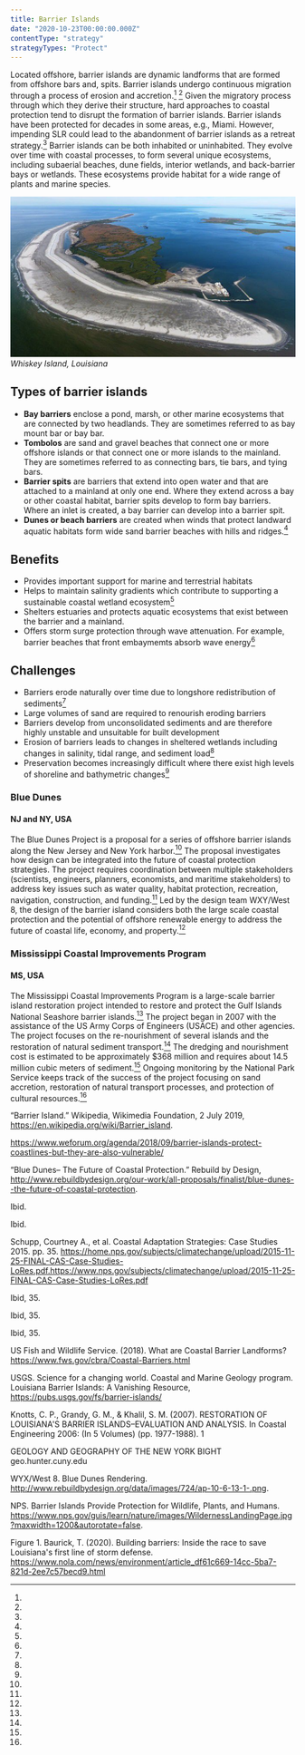 ```yaml
---
title: Barrier Islands
date: "2020-10-23T00:00:00.000Z"
contentType: "strategy"
strategyTypes: "Protect"
---
```


Located offshore, barrier islands are dynamic landforms that are formed from offshore bars and, spits. Barrier islands undergo continuous migration through a process of erosion and accretion.[^1] [^2] Given the migratory process through which they derive their structure, hard approaches to coastal protection tend to disrupt the formation of barrier islands. Barrier islands have been protected for decades in some areas, e.g., Miami. However, impending SLR could lead to the abandonment of barrier islands as a retreat strategy.[^2] Barrier islands can be both inhabited or uninhabited. They evolve over time with coastal processes, to form several unique ecosystems, including subaerial beaches, dune fields, interior wetlands, and back-barrier bays or wetlands. These ecosystems provide habitat for a wide range of plants and marine species.

![image](./5d15447027b67.image.jpg)
_Whiskey Island, Louisiana_

## Types of barrier islands

- **Bay barriers** enclose a pond, marsh, or other marine ecosystems that are connected by two headlands. They are sometimes referred to as bay mount bar or bay bar.
- **Tombolos** are sand and gravel beaches that connect one or more offshore islands or that connect one or more islands to the mainland. They are sometimes referred to as connecting bars, tie bars, and tying bars.
- **Barrier spits** are barriers that extend into open water and that are attached to a mainland at only one end. Where they extend across a bay or other coastal habitat, barrier spits develop to form bay barriers. Where an inlet is created, a bay barrier can develop into a barrier spit.
- **Dunes or beach barriers** are created when winds that protect landward aquatic habitats form wide sand barrier beaches with hills and ridges.[^10]

## Benefits

- Provides important support for marine and terrestrial habitats
- Helps to maintain salinity gradients which contribute to supporting a sustainable coastal wetland ecosystem[^12]
- Shelters estuaries and protects aquatic ecosystems that exist between the barrier and a mainland.
- Offers storm surge protection through wave attenuation. For example, barrier beaches that front embaymemts absorb wave energy[^10]

## Challenges

- Barriers erode naturally over time due to longshore redistribution of sediments[^11]
- Large volumes of sand are required to renourish eroding barriers
- Barriers develop from unconsolidated sediments and are therefore highly unstable and unsuitable for built development
- Erosion of barriers leads to changes in sheltered wetlands including changes in salinity, tidal range, and sediment load[^11]
- Preservation becomes increasingly difficult where there exist high levels of shoreline and bathymetric changes[^11]

<div class='Examples'>

<div class='Example'>

### Blue Dunes
#### NJ and NY, USA

The Blue Dunes Project is a proposal for a series of offshore barrier islands along the New Jersey and New York harbor.[^2] The proposal investigates how design can be integrated into the future of coastal protection strategies. The project requires coordination between multiple stakeholders (scientists, engineers, planners, economists, and maritime stakeholders) to address key issues such as water quality, habitat protection, recreation, navigation, construction, and funding.[^3] Led by the design team WXY/West 8, the design of the barrier island considers both the large scale coastal protection and the potential of offshore renewable energy to address the future of coastal life, economy, and property.[^4]

</div>

<div class='Example'>

### Mississippi Coastal Improvements Program
#### MS, USA

The Mississippi Coastal Improvements Program is a large-scale barrier island restoration project intended to restore and protect the Gulf Islands National Seashore barrier islands.[^5] The project began in 2007 with the assistance of the US Army Corps of Engineers (USACE) and other agencies. The project focuses on the re-nourishment of several islands and the restoration of natural sediment transport.[^6] The dredging and nourishment cost is estimated to be approximately \$368 million and requires about 14.5 million cubic meters of sediment.[^7] Ongoing monitoring by the National Park Service keeps track of the success of the project focusing on sand accretion, restoration of natural transport processes, and protection of cultural resources.[^8]

</div>

</div>

<!-- Regular citations -->

[^1]:
  “Barrier Island.” Wikipedia, Wikimedia Foundation, 2 July 2019, https://en.wikipedia.org/wiki/Barrier_island.
[^2]:
  https://www.weforum.org/agenda/2018/09/barrier-islands-protect-coastlines-but-they-are-also-vulnerable/
[^3]:
  “Blue Dunes– The Future of Coastal Protection.” Rebuild by Design, http://www.rebuildbydesign.org/our-work/all-proposals/finalist/blue-dunes--the-future-of-coastal-protection.
[^4]:
  Ibid.
[^5]:
  Ibid.
[^6]:
  Schupp, Courtney A., et al. Coastal Adaptation Strategies: Case Studies 2015. pp. 35. https://home.nps.gov/subjects/climatechange/upload/2015-11-25-FINAL-CAS-Case-Studies-LoRes.pdf.https://www.nps.gov/subjects/climatechange/upload/2015-11-25-FINAL-CAS-Case-Studies-LoRes.pdf
[^7]:
  Ibid, 35.
[^8]:
  Ibid, 35.
[^9]:
  Ibid, 35.
[^10]:
  US Fish and Wildlife Service. (2018). What are Coastal Barrier Landforms? https://www.fws.gov/cbra/Coastal-Barriers.html
[^11]:
  USGS. Science for a changing world. Coastal and Marine Geology program. Louisiana Barrier Islands: A Vanishing Resource, https://pubs.usgs.gov/fs/barrier-islands/
[^12]:
  Knotts, C. P., Grandy, G. M., & Khalil, S. M. (2007). RESTORATION OF LOUISIANA'S BARRIER ISLANDS–EVALUATION AND ANALYSIS. In Coastal Engineering 2006: (In 5 Volumes) (pp. 1977-1988). 1

<!-- Images -->

[^i1]:
  GEOLOGY AND GEOGRAPHY OF THE NEW YORK BIGHT geo.hunter.cuny.edu
[^i2]:
  WYX/West 8. Blue Dunes Rendering. http://www.rebuildbydesign.org/data/images/724/ap-10-6-13-1-.png.
[^i3]:
  NPS. Barrier Islands Provide Protection for Wildlife, Plants, and Humans. https://www.nps.gov/guis/learn/nature/images/WildernessLandingPage.jpg?maxwidth=1200&autorotate=false.
[^i4]:
  Figure 1. Baurick, T. (2020). Building barriers: Inside the race to save Louisiana's first line of storm defense. https://www.nola.com/news/environment/article_df61c669-14cc-5ba7-821d-2ee7c57becd9.html
